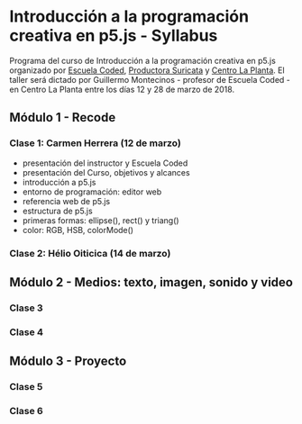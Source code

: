 # Introducción a la programación creativa en p5.js - Syllabus
Programa del curso de Introducción a la programación creativa en p5.js organizado por [Escuela Coded](http://codedescuela.cl), [Productora Suricata](https://productorasuricata.com/) y [Centro La Planta](http://centrolaplanta.com/).
El taller será dictado por Guillermo Montecinos - profesor de Escuela Coded -  en Centro La Planta entre los días 12 y 28 de marzo de 2018.

## Módulo 1 - Recode
### Clase 1: Carmen Herrera (12 de marzo)
- presentación del instructor y Escuela Coded
- presentación del Curso, objetivos y alcances
- introducción a p5.js
- entorno de programación: editor web
- referencia web de p5.js
- estructura de p5.js
- primeras formas: ellipse(), rect() y triang()
- color: RGB, HSB, colorMode()
### Clase 2: Hélio Oiticica (14 de marzo)
## Módulo 2 - Medios: texto, imagen, sonido y video
### Clase 3
### Clase 4
## Módulo 3 - Proyecto
### Clase 5
### Clase 6
